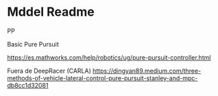 # Mddel Readme

PP

Basic Pure Pursuit



https://es.mathworks.com/help/robotics/ug/pure-pursuit-controller.html

Fuera de DeepRacer (CARLA)
https://dingyan89.medium.com/three-methods-of-vehicle-lateral-control-pure-pursuit-stanley-and-mpc-db8cc1d32081